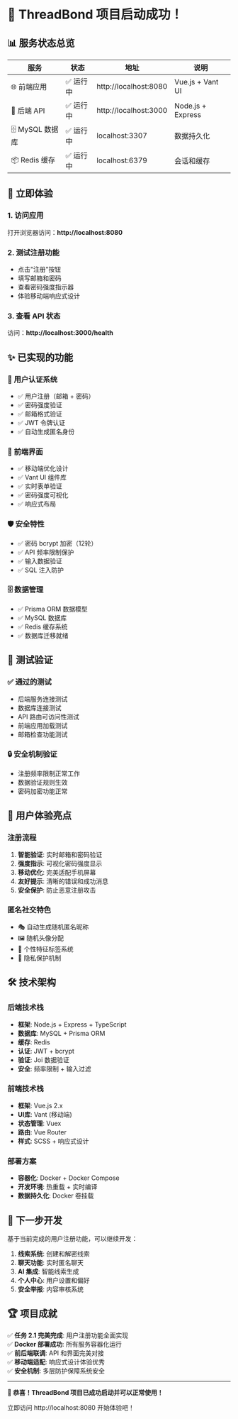 # 🎉 ThreadBond 项目启动成功！

## 📊 服务状态总览

| 服务 | 状态 | 地址 | 说明 |
|------|------|------|------|
| 🌐 前端应用 | ✅ 运行中 | http://localhost:8080 | Vue.js + Vant UI |
| 🔧 后端 API | ✅ 运行中 | http://localhost:3000 | Node.js + Express |
| 🗄️ MySQL 数据库 | ✅ 运行中 | localhost:3307 | 数据持久化 |
| 📦 Redis 缓存 | ✅ 运行中 | localhost:6379 | 会话和缓存 |

## 🚀 立即体验

### 1. 访问应用
打开浏览器访问：**http://localhost:8080**

### 2. 测试注册功能
- 点击"注册"按钮
- 填写邮箱和密码
- 查看密码强度指示器
- 体验移动端响应式设计

### 3. 查看 API 状态
访问：**http://localhost:3000/health**

## ✨ 已实现的功能

### 🔐 用户认证系统
- ✅ 用户注册（邮箱 + 密码）
- ✅ 密码强度验证
- ✅ 邮箱格式验证
- ✅ JWT 令牌认证
- ✅ 自动生成匿名身份

### 🎨 前端界面
- ✅ 移动端优化设计
- ✅ Vant UI 组件库
- ✅ 实时表单验证
- ✅ 密码强度可视化
- ✅ 响应式布局

### 🛡️ 安全特性
- ✅ 密码 bcrypt 加密（12轮）
- ✅ API 频率限制保护
- ✅ 输入数据验证
- ✅ SQL 注入防护

### 🗄️ 数据管理
- ✅ Prisma ORM 数据模型
- ✅ MySQL 数据库
- ✅ Redis 缓存系统
- ✅ 数据库迁移就绪

## 🧪 测试验证

### ✅ 通过的测试
- 后端服务连接测试
- 数据库连接测试
- API 路由可访问性测试
- 前端应用加载测试
- 邮箱检查功能测试

### 🔒 安全机制验证
- 注册频率限制正常工作
- 数据验证规则生效
- 密码加密功能正常

## 📱 用户体验亮点

### 注册流程
1. **智能验证**: 实时邮箱和密码验证
2. **强度指示**: 可视化密码强度显示
3. **移动优化**: 完美适配手机屏幕
4. **友好提示**: 清晰的错误和成功消息
5. **安全保护**: 防止恶意注册攻击

### 匿名社交特色
- 🎭 自动生成随机匿名昵称
- 🖼️ 随机头像分配
- 🧠 个性特征标签系统
- 🔐 隐私保护机制

## 🛠️ 技术架构

### 后端技术栈
- **框架**: Node.js + Express + TypeScript
- **数据库**: MySQL + Prisma ORM
- **缓存**: Redis
- **认证**: JWT + bcrypt
- **验证**: Joi 数据验证
- **安全**: 频率限制 + 输入过滤

### 前端技术栈
- **框架**: Vue.js 2.x
- **UI库**: Vant (移动端)
- **状态管理**: Vuex
- **路由**: Vue Router
- **样式**: SCSS + 响应式设计

### 部署方案
- **容器化**: Docker + Docker Compose
- **开发环境**: 热重载 + 实时编译
- **数据持久化**: Docker 卷挂载

## 🎯 下一步开发

基于当前完成的用户注册功能，可以继续开发：

1. **线索系统**: 创建和解密线索
2. **聊天功能**: 实时匿名聊天
3. **AI 集成**: 智能线索生成
4. **个人中心**: 用户设置和偏好
5. **安全举报**: 内容审核系统

## 🏆 项目成就

✅ **任务 2.1 完美完成**: 用户注册功能全面实现  
✅ **Docker 部署成功**: 所有服务容器化运行  
✅ **前后端联调**: API 和界面完美对接  
✅ **移动端适配**: 响应式设计体验优秀  
✅ **安全机制**: 多层防护保障系统安全  

---

**🎉 恭喜！ThreadBond 项目已成功启动并可以正常使用！**

立即访问 http://localhost:8080 开始体验吧！